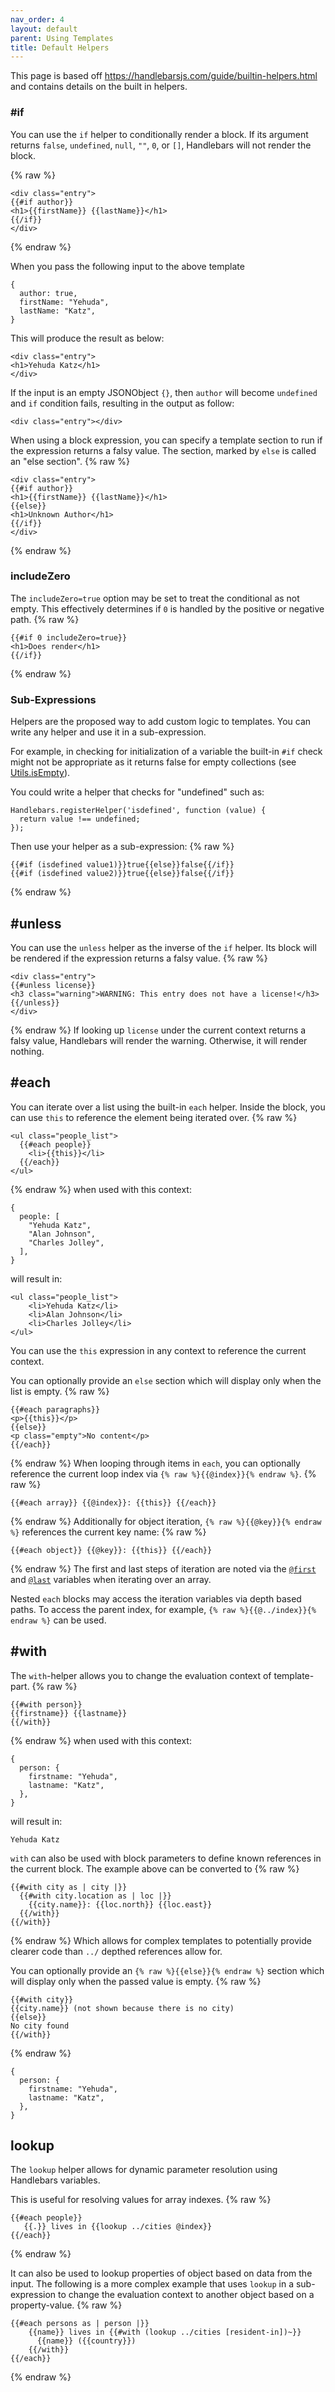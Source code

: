 ```yaml
---
nav_order: 4
layout: default
parent: Using Templates
title: Default Helpers
---
```


This page is based off <https://handlebarsjs.com/guide/builtin-helpers.html> and contains details on the built in helpers.

### #if

You can use the `if` helper to conditionally render a block. If its argument returns `false`, `undefined`, `null`, `""`, `0`, or `[]`, Handlebars will not render the block.

{% raw %}

```text
<div class="entry">
{{#if author}}
<h1>{{firstName}} {{lastName}}</h1>
{{/if}}
</div>
```

{% endraw %}

When you pass the following input to the above template

```text
{
  author: true,
  firstName: "Yehuda",
  lastName: "Katz",
}
```

This will produce the result as below:

```text
<div class="entry">
<h1>Yehuda Katz</h1>
</div>
```

If the input is an empty JSONObject `{}`, then `author` will become `undefined` and `if` condition fails, resulting in the output as follow:

```text
<div class="entry"></div>
```

When using a block expression, you can specify a template section to run if the expression returns a falsy value. The section, marked by `else` is called an "else section".
{% raw %}

```text
<div class="entry">
{{#if author}}
<h1>{{firstName}} {{lastName}}</h1>
{{else}}
<h1>Unknown Author</h1>
{{/if}}
</div>
```

{% endraw %}

### includeZero

The `includeZero=true` option may be set to treat the conditional as not empty. This effectively determines if `0` is handled by the positive or negative path.
{% raw %}

```text
{{#if 0 includeZero=true}}
<h1>Does render</h1>
{{/if}}
```

{% endraw %}

### Sub-Expressions

Helpers are the proposed way to add custom logic to templates. You can write any helper and use it in a sub-expression.

For example, in checking for initialization of a variable the built-in `#if` check might not be appropriate as it returns false for empty collections (see [Utils.isEmpty](https://handlebarsjs.com/api-reference/utilities.html#handlebars-utils-isempty-value)).

You could write a helper that checks for "undefined" such as:

```text
Handlebars.registerHelper('isdefined', function (value) {
  return value !== undefined;
});
```

Then use your helper as a sub-expression:
{% raw %}

```text
{{#if (isdefined value1)}}true{{else}}false{{/if}}
{{#if (isdefined value2)}}true{{else}}false{{/if}}
```

{% endraw %}

## #unless

You can use the `unless` helper as the inverse of the `if` helper. Its block will be rendered if the expression returns a falsy value.
{% raw %}

```text
<div class="entry">
{{#unless license}}
<h3 class="warning">WARNING: This entry does not have a license!</h3>
{{/unless}}
</div>
```

{% endraw %}
If looking up `license` under the current context returns a falsy value, Handlebars will render the warning. Otherwise, it will render nothing.

## #each

You can iterate over a list using the built-in `each` helper. Inside the block, you can use `this` to reference the element being iterated over.
{% raw %}

```text
<ul class="people_list">
  {{#each people}}
    <li>{{this}}</li>
  {{/each}}
</ul>
```

{% endraw %}
when used with this context:

```text
{
  people: [
    "Yehuda Katz",
    "Alan Johnson",
    "Charles Jolley",
  ],
}
```

will result in:

```text
<ul class="people_list">
    <li>Yehuda Katz</li>
    <li>Alan Johnson</li>
    <li>Charles Jolley</li>
</ul>
```

You can use the `this` expression in any context to reference the current context.

You can optionally provide an `else` section which will display only when the list is empty.
{% raw %}

```text
{{#each paragraphs}}
<p>{{this}}</p>
{{else}}
<p class="empty">No content</p>
{{/each}}
```

{% endraw %}
When looping through items in `each`, you can optionally reference the current loop index via `{% raw %}{{@index}}{% endraw %}`.
{% raw %}

```text
{{#each array}} {{@index}}: {{this}} {{/each}}
```

{% endraw %}
Additionally for object iteration, `{% raw %}{{@key}}{% endraw %}` references the current key name:
{% raw %}

```text
{{#each object}} {{@key}}: {{this}} {{/each}}
```

{% endraw %}
The first and last steps of iteration are noted via the [`@first`](https://handlebarsjs.com/api-reference/data-variables.html#first) and [`@last`](https://handlebarsjs.com/api-reference/data-variables.html#last) variables when iterating over an array.

Nested `each` blocks may access the iteration variables via depth based paths. To access the parent index, for example, `{% raw %}{{@../index}}{% endraw %}` can be used.

## #with

The `with`\-helper allows you to change the evaluation context of template-part.
{% raw %}

```text
{{#with person}}
{{firstname}} {{lastname}}
{{/with}}
```

{% endraw %}
when used with this context:

```text
{
  person: {
    firstname: "Yehuda",
    lastname: "Katz",
  },
}
```

will result in:

```text
Yehuda Katz
```

`with` can also be used with block parameters to define known references in the current block. The example above can be converted to
{% raw %}

```text
{{#with city as | city |}}
  {{#with city.location as | loc |}}
    {{city.name}}: {{loc.north}} {{loc.east}}
  {{/with}}
{{/with}}
```

{% endraw %}
Which allows for complex templates to potentially provide clearer code than `../` depthed references allow for.

You can optionally provide an `{% raw %}{{else}}{% endraw %}` section which will display only when the passed value is empty.
{% raw %}

```text
{{#with city}}
{{city.name}} (not shown because there is no city)
{{else}}
No city found
{{/with}}
```

{% endraw %}

```text
{
  person: {
    firstname: "Yehuda",
    lastname: "Katz",
  },
}
```

## lookup

The `lookup` helper allows for dynamic parameter resolution using Handlebars variables.

This is useful for resolving values for array indexes.
{% raw %}

```text
{{#each people}}
   {{.}} lives in {{lookup ../cities @index}}
{{/each}}
```

{% endraw %}

It can also be used to lookup properties of object based on data from the input. The following is a more complex example that uses `lookup` in a sub-expression to change the evaluation context to another object based on a property-value.
{% raw %}

```text
{{#each persons as | person |}}
    {{name}} lives in {{#with (lookup ../cities [resident-in])~}}
      {{name}} ({{country}})
    {{/with}}
{{/each}}
```

{% endraw %}
